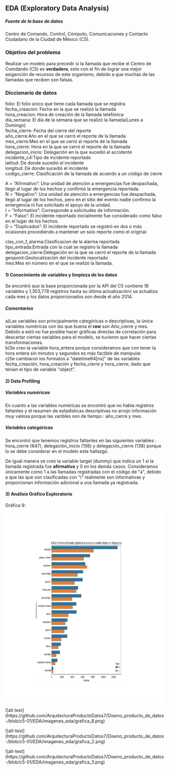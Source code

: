 
## EDA (Exploratory Data Analysis)

##### Fuente de la base de datos
Centro de Comando, Control, Cómputo, Comunicaciones y Contacto Ciudadano de la Ciudad de México (C5).

### Objetivo del problema
Realizar un modelo para precedir si la llamada que recibe el Centro de Comdando (C5) es **verdadera**, esto con el fin de lograr una mejor asiganción de recursos de este organismo, debido a que muchas de las llamadas que reciben son falsas.

### Diccionario de datos

folio: El folio único que tiene cada llamada que se registra<br />
fecha_creacion: Fecha en la que se realizó la llamada<br />
hora_creacion: Hora de creación de la llamada telefónica<br />
dia_semana: El día de la semana que se realizó la llamada(Lunes a Domingo)<br />
fecha_cierre: Fecha del cierre del reporte<br />
año_cierre:Año en el que se cerró el reporte de la llamada<br />
mes_cierre:Mes en el que se cerró el reporte de la llamada<br />
hora_cierre: Hora en la que se cerró el reporte de la llamada<br />
delegacion_inicio: Delegación en la que sucedió el accidente<br />
incidente_c4:Tipo de incidente reportado<br />
latitud: De donde sucedió el incidente<br />
longitud: De donde sucedió el incidente<br />
codigo_cierre: Clasificación de la llamada de acuerdo a un código de cierre

A = “Afirmativo”: Una unidad de atención a emergencias fue despachada, llegó al lugar de los hechos y confirmó la emergencia reportada.<br />
N = “Negativo”: Una unidad de atención a emergencias fue despachada, llegó al lugar de los hechos, pero en el sitio del evento nadie confirmo la emergencia ni fue solicitado el apoyo de la unidad.<br />
I = “Informativo”: Corresponde a solicitudes de información.<br />
F = “Falso”: El incidente reportado inicialmente fue considerado como falso en el lugar de los hechos.<br />
D = “Duplicados”: El incidente reportado se registró en dos o más ocasiones procediendo a mantener un solo reporte como el original.

clas_con_f_alarma:Clasificacion de la alarma reportada<br />
tipo_entrada:Entrada con la cual se registro la llamada<br />
delegacion_cierre:Delegación en la que se cerró el reporte de la llamada<br />
geopoint:Geolocalización del incidente reportado<br />
mes:Mes en número en el que se realizó la llamada.<br />

#### 1) Conocimiento de variables y limpieza de los datos
Se encontró que la base proporcionada por la API del C5 contiene 18 variables y 1,303,778 registros hasta su última actualización( se actualiza cada mes y los datos proporcionados son desde el año 2014.

##### Comentarios
a)Las variables son principalmente categóricas o descriptivas, la única variables numéricas con las que buena el **raw** son Año_cierre y mes. Debido a estó no fue posible hacer gráficas directas de correlación para descartar ciertas variables para el modelo, se tuvieron que hacer ciertas transformaciones.<br />
b)Se creo la variable hora_entera porque consideramos que con tener la hora entera sin minutos y segundos es más factible de manipular.<br />
c)Se cambiaron los formatos a "datetime64[ns]" de las variables fecha_creación, hora_creación y fecha_cierre y hora_cierre; dado que tenían el tipo de variable "object".

#### 2) Data Profiling

##### Variables numéricas
En cuanto a las variables numéricas se encontró que no había registros faltantes y el resumen de estadísticas descriptivas no arrojó información muy valiosa porque las varibles son de tiempo : año_cierre y mes.

##### Variables categóricas
Se encontró que tenemos registros faltantes en las siguientes variables : hora_cierre (647), delegación_inicio (156) y delegación_cierre (138) porque lo se debe considerar en el modelo este hallazgo. 

De igual manera se creó la variable target (dummy) que indica un 1 si la llamada registrada fue **afirmativa** y 0 en los demás casos. Consideramos únicamente como 1 a las llamadas registradas con el código de "a", debido a que las que son clasificadas con "i" realmente son informativas y proporcionan información adicional a una llamada ya registrada.

#### 3) Análisis Gráfico Exploratorio

Gráfica 9:<p align="left">
<img width="600" height="600" src="https://github.com/ArquitecturaProductoDatos7/Diseno_producto_de_datos-/blob/c5-01/EDA/imagenes_eda/grafica_9.png"> </p>
<p align="left">
![alt text](https://github.com/ArquitecturaProductoDatos7/Diseno_producto_de_datos-/blob/c5-01/EDA/imagenes_eda/grafica_8.png)
  </p>
<p align="left">
![alt-text](https://github.com/ArquitecturaProductoDatos7/Diseno_producto_de_datos-/blob/c5-01/EDA/imagenes_eda/grafica_2.png)
  </p>
<p align="left">
![alt-text](https://github.com/ArquitecturaProductoDatos7/Diseno_producto_de_datos-/blob/c5-01/EDA/imagenes_eda/grafica_3.png)
  </p>






